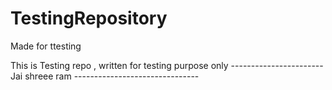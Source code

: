 # TestingRepository
Made for ttesting

This is Testing repo , written for testing purpose only 
-----------------------Jai shreee ram -------------------------------